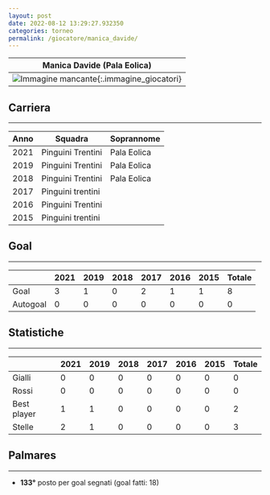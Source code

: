 ```yaml
---
layout: post
date: 2022-08-12 13:29:27.932350
categories: torneo
permalink: /giocatore/manica_davide/
---
```

<link rel='stylesheets' href='./../assets/giocatori.css'>

| Manica Davide (Pala Eolica) |
|:-----:|
| ![Immagine mancante]('./../../assets/giocatori/manica_davide.png){:.immagine_giocatori} |


## Carriera
----

|Anno|Squadra|Soprannome|
|:---:|---|---|
|2021|Pinguini Trentini|Pala Eolica|
|2019|Pinguini Trentini|Pala Eolica|
|2018|Pinguini Trentini|Pala Eolica|
|2017|Pinguini trentini||
|2016|Pinguini Trentini||
|2015|Pinguini trentini||


## Goal
----

| |2021|2019|2018|2017|2016|2015| Totale |
|---|---|---|---|---|---|---|---|
|Goal|3|1|0|2|1|1|8|
|Autogoal|0|0|0|0|0|0|0|


## Statistiche
----

| |2021|2019|2018|2017|2016|2015| Totale |
|---|---|---|---|---|---|---|---|
|Gialli|0|0|0|0|0|0|0|
|Rossi|0|0|0|0|0|0|0|
|Best player|1|1|0|0|0|0|2|
|Stelle|2|1|0|0|0|0|3|


## Palmares
----

- **133°** posto per goal segnati (goal fatti: 18)
